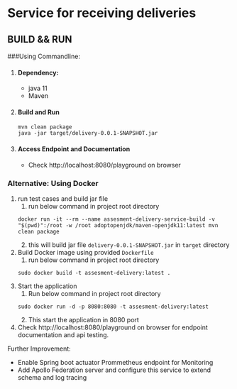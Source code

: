 # Service for receiving deliveries 

## BUILD && RUN
###Using Commandline:
1. #### Dependency:
   - java 11
   - Maven
2. #### Build and Run
   ```aidl
   mvn clean package
   java -jar target/delivery-0.0.1-SNAPSHOT.jar
   ```
3. #### Access Endpoint and Documentation
   - Check http://localhost:8080/playground on browser

### Alternative: Using **Docker**
1. run test cases and build jar file
   1. run below command in project root directory
   ```aidl
   docker run -it --rm --name assesment-delivery-service-build -v "$(pwd)":/root -w /root adoptopenjdk/maven-openjdk11:latest mvn clean package
   ```
   2. this will build jar file ``delivery-0.0.1-SNAPSHOT.jar`` in `target` directory
2. Build Docker image using provided `Dockerfile` 
   1. run below command in project root directory
   ```aidl
   sudo docker build -t assesment-delivery:latest .
   ```
3. Start the application
   1. Run below command in project root directory
   ```aidl
   sudo docker run -d -p 8080:8080 -t assesment-delivery:latest
   ```
   2. This start the application in 8080 port
4. Check http://localhost:8080/playground on browser for endpoint documentation and api testing. 


Further Improvement:
- Enable Spring boot actuator Prommetheus endpoint for Monitoring
- Add Apollo Federation server and configure this service to extend schema and log tracing

